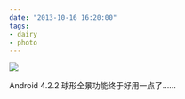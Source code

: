```yaml
---
date: "2013-10-16 16:20:00"
tags:
- dairy
- photo
---
```


![](/assets/0037-01.jpg)

Android 4.2.2 球形全景功能终于好用一点了……